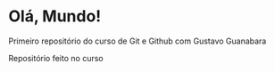 # Olá, Mundo!
 Primeiro repositório do curso de Git e Github com Gustavo Guanabara 

 Repositório feito no curso 
